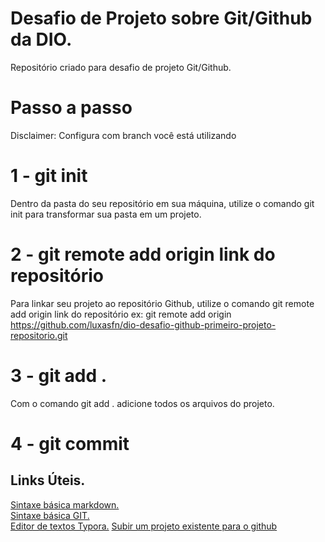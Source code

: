 # Desafio de Projeto sobre Git/Github da DIO.
Repositório criado para desafio de projeto Git/Github.

# Passo a passo

Disclaimer: 
Configura com branch você está utilizando

# 1 - git init
Dentro da pasta do seu repositório em sua máquina, utilize o comando git init para transformar sua pasta em um projeto.

# 2 - git remote add origin link do repositório

Para linkar seu projeto ao repositório Github, utilize o comando git remote add origin link do repositório
ex: git remote add origin https://github.com/luxasfn/dio-desafio-github-primeiro-projeto-repositorio.git

# 3 - git add .
Com o comando git add . adicione todos os arquivos do projeto.

# 4 - git commit 


## Links Úteis.
[Sintaxe básica markdown.](https://www.markdownguide.org/basic-syntax/)<br>
[Sintaxe básica GIT.](https://git-scm.com/docs/git-commit/pt_BR)<br>
[Editor de textos Typora.](https://typora.io/)
[Subir um projeto existente para o github](https://cursos.alura.com.br/forum/topico-subir-um-projeto-existente-para-o-github-64968)
